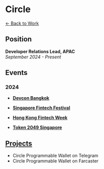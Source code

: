 # Circle

[← Back to Work](../README.md)

## Position
**Developer Relations Lead, APAC**  
*September 2024 - Present*

## Events

### 2024
- **[Devcon Bangkok](./events/devcon_bangkok_2024/README.md)**

- **[Singapore Fintech Festival](./events/singapore_fintech_festival_2024/README.md)**

- **[Hong Kong Fintech Week](./events/hong_kong_fintech_week_2024/README.md)**

- **[Token 2049 Singapore](./events/token_2049_singapore_2024/README.md)**

## [Projects](./projects/README.md)
- Circle Programmable Wallet on Telegram
- Circle Programmable Wallet on Farcaster